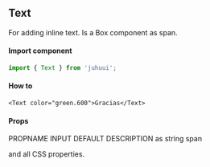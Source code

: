 ## Text

For adding inline text. Is a Box component as span.

#### Import component

```js
import { Text } from 'juhuui';
```

#### How to

```js-live
<Text color="green.600">Gracias</Text>
```

#### Props

<TableBox>
  <tr>
    <th>PROPNAME</th>
    <th>INPUT</th>
    <th>DEFAULT</th>
    <th>DESCRIPTION</th>
  </tr>
  <tr>
    <th>as</th>
    <th>string</th>
    <th>span</th>
    <th></th>
  </tr>
</TableBox>

and all CSS properties.
